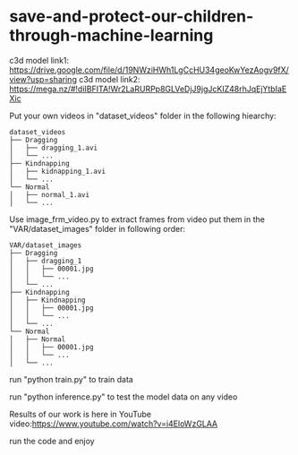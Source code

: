 # save-and-protect-our-children-through-machine-learning

c3d model link1: 
https://drive.google.com/file/d/19NWziHWh1LgCcHU34geoKwYezAogv9fX/view?usp=sharing
c3d model link2:
https://mega.nz/#!diIBFITA!Wr2LaRURPp8GLVeDjJ9jgJcKIZ48rhJqEjYtbIaEXic

Put your own videos in "dataset_videos" folder in the following hiearchy:
  ```
  dataset_videos
  ├── Dragging
  │   ├── dragging_1.avi
  │   └── ...
  ├── Kindnapping
  │   ├── kidnapping_1.avi
  │   └── ...
  └── Normal
  │   ├── normal_1.avi
  │   └── ...
  ```
Use image_frm_video.py to extract frames from video put them in the "VAR/dataset_images" folder in following order:
  ```
  VAR/dataset_images
  ├── Dragging
  │   ├── dragging_1
  │   │   ├── 00001.jpg
  │   │   └── ...
  │   └── ...
  ├── Kindnapping
  │   ├── Kindnapping
  │   │   ├── 00001.jpg
  │   │   └── ...
  │   └── ...
  └── Normal
  │   ├── Normal
  │   │   ├── 00001.jpg
  │   │   └── ...
  │   └── ...
  ```
  
  run "python train.py" to train data
  
  
  run "python inference.py" to test the model data on any video
  
  Results of our work is here in YouTube video:https://www.youtube.com/watch?v=i4EloWzGLAA
  
  run the code and enjoy
  
